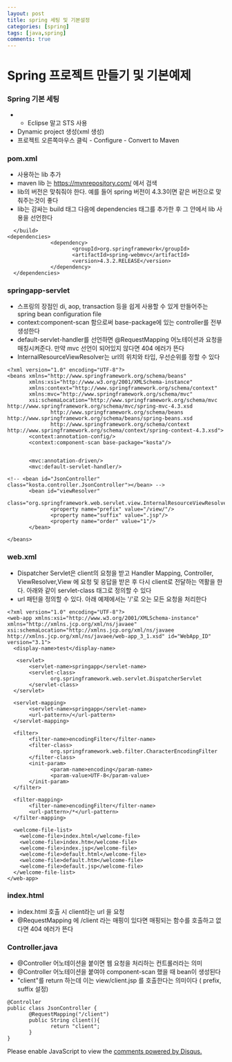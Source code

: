 ```yaml
---
layout: post
title: spring 세팅 및 기본설정
categories: [spring]
tags: [java,spring]
comments: true
---
```

# Spring 프로젝트 만들기 및 기본예제
### Spring 기본 세팅
- - Eclipse 말고 STS 사용
- Dynamic project 생성(xml 생성)
- 프로젝트 오른쪽마우스 클릭 - Configure - Convert to Maven

### pom.xml
- 사용하는 lib 추가
- maven lib 는 https://mvnrepository.com/ 에서 검색
- lib의 버전은 맞춰줘야 한다. 예를 들어 spring 버전이 4.3.3이면 같은 버전으로 맞춰주는것이 좋다
- lib는 감싸는 build 태그 다음에 dependencies 태그를 추가한 후 그 안에서 lib 사용을 선언한다

~~~
  </build>
<dependencies>
              <dependency>
                     <groupId>org.springframework</groupId>
                     <artifactId>spring-webmvc</artifactId>
                     <version>4.3.2.RELEASE</version>
              </dependency>
  </dependencies>
~~~

### springapp-servlet
- 스프링의 장점인 di, aop, transaction 등을 쉽게 사용할 수 있게 만들어주는 spring bean configuration file
- context:component-scan 함으로써 base-package에 있는 controller를 전부 생성한다
- default-servlet-handler를 선언하면 @RequestMapping 어노테이션과 요청을 매칭시켜준다. 만약 mvc 선언이 되어있지 않다면 404 에러가 뜬다
- InternalResourceViewResolver는 url의 위치와 타입, 우선순위를 정할 수 있다

~~~
<?xml version="1.0" encoding="UTF-8"?>
<beans xmlns="http://www.springframework.org/schema/beans"
       xmlns:xsi="http://www.w3.org/2001/XMLSchema-instance"
       xmlns:context="http://www.springframework.org/schema/context"
       xmlns:mvc="http://www.springframework.org/schema/mvc"
       xsi:schemaLocation="http://www.springframework.org/schema/mvc  http://www.springframework.org/schema/mvc/spring-mvc-4.3.xsd
              http://www.springframework.org/schema/beans  http://www.springframework.org/schema/beans/spring-beans.xsd
              http://www.springframework.org/schema/context  http://www.springframework.org/schema/context/spring-context-4.3.xsd">
       <context:annotation-config/>
       <context:component-scan base-package="kosta"/>
       
              
       <mvc:annotation-driven/>
       <mvc:default-servlet-handler/>
       
<!-- <bean id="JsonController" class="kosta.controller.JsonController"></bean> -->
       <bean id="viewResolver"
              class="org.springframework.web.servlet.view.InternalResourceViewResolver">
              <property name="prefix" value="/view/"/>
              <property name="suffix" value=".jsp"/>
              <property name="order" value="1"/>
       </bean>
       
</beans>
~~~

### web.xml
- Dispatcher Servlet은 client의 요청을 받고 Handler Mapping, Controller,  ViewResolver,View 에 요청 및 응답을 받은 후 다시 client로 전달하는 역활을 한다. 아래와 같이 servlet-class 태그로 정의할 수 있다
- url 패턴을 정의할 수 있다. 아래 예제에서는 '/'로 오는 모든 요청을 처리한다

~~~
<?xml version="1.0" encoding="UTF-8"?>
<web-app xmlns:xsi="http://www.w3.org/2001/XMLSchema-instance"  xmlns="http://xmlns.jcp.org/xml/ns/javaee"  xsi:schemaLocation="http://xmlns.jcp.org/xml/ns/javaee  http://xmlns.jcp.org/xml/ns/javaee/web-app_3_1.xsd" id="WebApp_ID" version="3.1">
  <display-name>test</display-name>
  
   <servlet>
       <servlet-name>springapp</servlet-name>
       <servlet-class>
              org.springframework.web.servlet.DispatcherServlet
       </servlet-class>
  </servlet>
  
  <servlet-mapping>
       <servlet-name>springapp</servlet-name>
       <url-pattern>/</url-pattern>
  </servlet-mapping>
  
  <filter>
       <filter-name>encodingFilter</filter-name>
       <filter-class>
              org.springframework.web.filter.CharacterEncodingFilter
       </filter-class>
       <init-param>
              <param-name>encoding</param-name>
              <param-value>UTF-8</param-value>
       </init-param>
  </filter>
  
  <filter-mapping>
       <filter-name>encodingFilter</filter-name>
       <url-pattern>/*</url-pattern>
  </filter-mapping>
  
  <welcome-file-list>
    <welcome-file>index.html</welcome-file>
    <welcome-file>index.htm</welcome-file>
    <welcome-file>index.jsp</welcome-file>
    <welcome-file>default.html</welcome-file>
    <welcome-file>default.htm</welcome-file>
    <welcome-file>default.jsp</welcome-file>
  </welcome-file-list>
</web-app>
~~~

### index.html
- index.html 호출 시 client라는 url 을 요청
- @RequestMapping 에 /client 라는 매핑이 있다면 매핑되는 함수를 호출하고 없다면 404 에러가 뜬다

### Controller.java
- @Controller 어노테이션을 붙이면 웹 요청을 처리하는 컨트롤러라는 의미
- @Controller 어노테이션을 붙여야 component-scan 했을 때 bean이 생성된다
- "client"를 return 하는데 이는 view/client.jsp 를 호출한다는 의미이다 ( prefix, suffix 설정)

~~~
@Controller
public class JsonController {
       @RequestMapping("/client")
       public String client(){
              return "client";           
       }
}
~~~



<div id="disqus_thread"></div>
<script>

/**
*  RECOMMENDED CONFIGURATION VARIABLES: EDIT AND UNCOMMENT THE SECTION BELOW TO INSERT DYNAMIC VALUES FROM YOUR PLATFORM OR CMS.
*  LEARN WHY DEFINING THESE VARIABLES IS IMPORTANT: https://disqus.com/admin/universalcode/#configuration-variables*/
/*
var disqus_config = function () {
this.page.url = PAGE_URL;  // Replace PAGE_URL with your page's canonical URL variable
this.page.identifier = PAGE_IDENTIFIER; // Replace PAGE_IDENTIFIER with your page's unique identifier variable
};
*/
(function() { // DON'T EDIT BELOW THIS LINE
var d = document, s = d.createElement('script');
s.src = 'https://parkwonhui.disqus.com/embed.js';
s.setAttribute('data-timestamp', +new Date());
(d.head || d.body).appendChild(s);
})();
</script>
<noscript>Please enable JavaScript to view the <a href="https://disqus.com/?ref_noscript">comments powered by Disqus.</a></noscript>
                            
